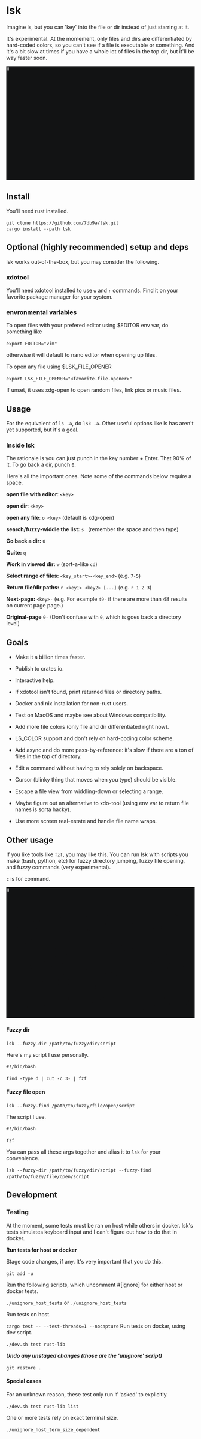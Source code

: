 # lsk

Imagine ls, but you can 'key' into the file or dir instead of just starring at it.

It's experimental. At the momement, only files and dirs are differentiated by hard-coded colors, so you can't see if a file is executable or something. And it's a bit slow at times if you have a whole lot of files in the top dir, but it'll be way faster soon.

![](assets/demo_work.gif)

## Install

You'll need rust installed.

```
git clone https://github.com/7db9a/lsk.git
cargo install --path lsk
```

## Optional (highly recommended) setup and deps

lsk works out-of-the-box, but you may consider the following.

### xdotool

You'll need xdotool installed to use `w` and `r` commands. Find it on your favorite package manager for your system.

### envronmental variables

To open files with your prefered editor using $EDITOR env var, do something like

`export EDITOR="vim"`

otherwise it will default to nano editor when opening up files.

To open any file using $LSK_FILE_OPENER

`export LSK_FILE_OPENER="<favorite-file-opener>"`

If unset, it uses xdg-open to open random files, link pics or music files.

## Usage

For the equivalent of `ls -a`, do `lsk -a`. Other useful options like ls has aren't yet supported, but it's a goal.

### Inside lsk

The rationale is you can just punch in the key number + Enter. That 90% of it. To go back a dir, punch `0`.

Here's all the important ones. Note some of the commands below require a space.

**open file with editor**: `<key>`

**open dir**: `<key>`

**open any file**: `o <key>` (default is xdg-open)

**search/fuzzy-widdle the list:** `s ` (remember the space and then type)

**Go back a dir:** `0`

**Quite:** `q`

**Work in viewed dir:** `w` (sort-a-like `cd`)

**Select range of files:** `<key_start>-<key_end>` (e.g. `7-5`)

**Return file/dir paths:** `r <key1> <key2> [...]` (e.g. `r 1 2 3`)

**Next-page:** `<key>-` (e.g. For example `49-` if there are more than 48 results on current page page.)

**Original-page** `0-` (Don't confuse with `0`, which is goes back a directory level)

## Goals

* Make it a billion times faster.

* Publish to crates.io.

* Interactive help.

* If xdotool isn't found, print returned files or directory paths.

* Docker and nix installation for non-rust users.

* Test on MacOS and maybe see about Windows compatibility.

* Add more file colors (only file and dir differentiated right now).

* LS_COLOR support and don't rely on hard-coding color scheme.

* Add async and do more pass-by-reference: it's slow if there are a ton of files in the top of directory.

* Edit a command without having to rely solely on backspace.

* Cursor (blinky thing that moves when you type) should be visible.

* Escape a file view from widdling-down or selecting a range.

* Maybe figure out an alternative to xdo-tool (using env var to return file names is sorta hacky).

* Use more screen real-estate and handle file name wraps.

## Other usage

If you like tools like `fzf`, you may like this. You can run lsk with scripts you make (bash, python, etc) for fuzzy directory jumping, fuzzy file opening, and fuzzy commands (very experimental).

`c` is for command.

![](assets/demo_fzd_fzf.gif)

####  Fuzzy dir

`lsk --fuzzy-dir /path/to/fuzzy/dir/script`

Here's my script I use personally.

```
#!/bin/bash

find -type d | cut -c 3- | fzf
```

#### Fuzzy file open

`lsk --fuzzy-find /path/to/fuzzy/file/open/script`

The script I use.

```
#!/bin/bash

fzf
```

You can pass all these args together and alias it to `lsk` for your convenience.

`lsk --fuzzy-dir /path/to/fuzzy/dir/script --fuzzy-find /path/to/fuzzy/file/open/script`

## Development

### Testing

At the moment, some tests must be ran on host while others in docker. lsk's tests simulates keyboard input and I can't figure out how to do that in docker.

**Run tests for host or docker**

Stage code changes, if any. It's very important that you do this.

`git add -u`

Run the following scripts, which uncomment #[ignore] for either host or docker tests.

`./unignore_host_tests` or `./unignore_host_tests`

Run tests on host.

`cargo test -- --test-threads=1 --nocapture`
Run tests on docker, using dev script.

`./dev.sh test rust-lib`

***Undo any unstaged changes (those are the 'unignore' script)***

`git restore .`

#### Special cases

For an unknown reason, these test only run if 'asked' to explicitly.

`./dev.sh test rust-lib list`

One or more tests rely on exact terminal size.

`./unignore_host_term_size_dependent`

